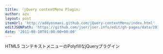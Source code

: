 ```yaml
---
title: 『jQuery contextMenu Plugin』
author: azu
layout: post
itemUrl: 'http://addyosmani.github.com/jQuery-contextMenu/index.html'
editJSONPath: 'https://github.com/jser/jser.info/edit/gh-pages/data/2011/08/index.json'
date: '2011-08-10T01:00:00+00:00'
---
```

HTML5 コンテキストメニューのPolyfillなjQueryプラグイン
